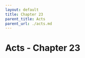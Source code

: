 ```yaml
---
layout: default
title: Chapter 23
parent_title: Acts
parent_url: ./acts.md
---
```


# Acts - Chapter 23
